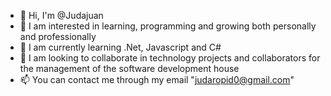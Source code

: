 - 👋 Hi, I'm @Judajuan
- 👀 I am interested in learning, programming and growing both personally and professionally
- 🌱 I am currently learning .Net, Javascript and C#
- 💞️ I am looking to collaborate in technology projects and collaborators for the management
     of the software development house
- 📫 You can contact me through my email "judaropid0@gmail.com"

<!---
Judajuan/Judajuan is a repository ✨ special ✨ because its main purpose is to share
 code for those who serve it and thus be able to
--->

